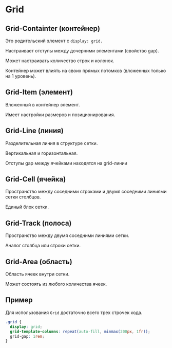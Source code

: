 # Grid

## Grid-Containter (контейнер)

Это родительский элемент с `display: grid.`

Настраивает отступы между дочерними элементами (свойство gap).

Может настраивать количество строк и колонок.

Контейнер может влиять на своих прямых потомков (вложенных только на 1 уровень).

## Grid-Item (элемент)

Вложенный в контейнер элемент.

Имеет настройки размеров и позиционирования.

## Grid-Line (линия)

Разделительная линия в структуре сетки.

Вертикальная и горизонтальная.

Отступы gap между ячейками находятся на grid-линии

## Grid-Cell (ячейка)

Пространство между соседними строками и двумя соседними линиями сетки столбцов.

Единый блок сетки.

## Grid-Track (полоса)

Пространство между двумя соседними линиями сетки.

Аналог столбца или строки сетки.

## Grid-Area (область)

Область ячеек внутри сетки.

Может состоять из любого количества ячеек.

## Пример

Для использования `Grid` достаточно всего трех строчек кода.

```css
.grid {
  display: grid;
  grid-template-columns: repeat(auto-fill, minmax(200px, 1fr));
  grid-gap: 1rem;
}
```
